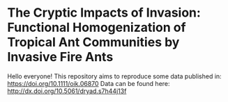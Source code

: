# The Cryptic Impacts of Invasion: Functional Homogenization of Tropical Ant Communities by Invasive Fire Ants
Hello everyone!
This repository aims to reproduce some data published in: https://doi.org/10.1111/oik.06870
Data can be found here: http://dx.doi.org/10.5061/dryad.s7h44j13f
